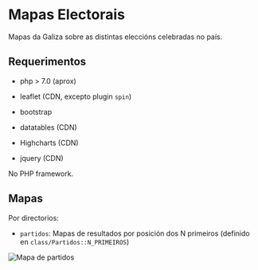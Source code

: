 # Mapas Electorais

Mapas da Galiza sobre as distintas eleccións celebradas no país.



## Requerimentos

- php > 7.0 (aprox)


- leaflet (CDN, excepto plugin `spin`)
- bootstrap
- datatables (CDN)
- Highcharts (CDN)
- jquery (CDN)

No PHP framework.



## Mapas

Por directorios:

- `partidos`: Mapas de resultados por posición dos N primeiros (definido en `class/Partidos::N_PRIMEIROS`)

![Mapa de partidos](https://raw.github.com/alexandregz/mapas_electorais/master/img/partidos.png)


